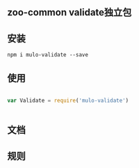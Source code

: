 ## zoo-common validate独立包

## 安装

```
npm i mulo-validate --save

```

## 使用

```javascript

var Validate = require('mulo-validate')



```

## 文档

## 规则
